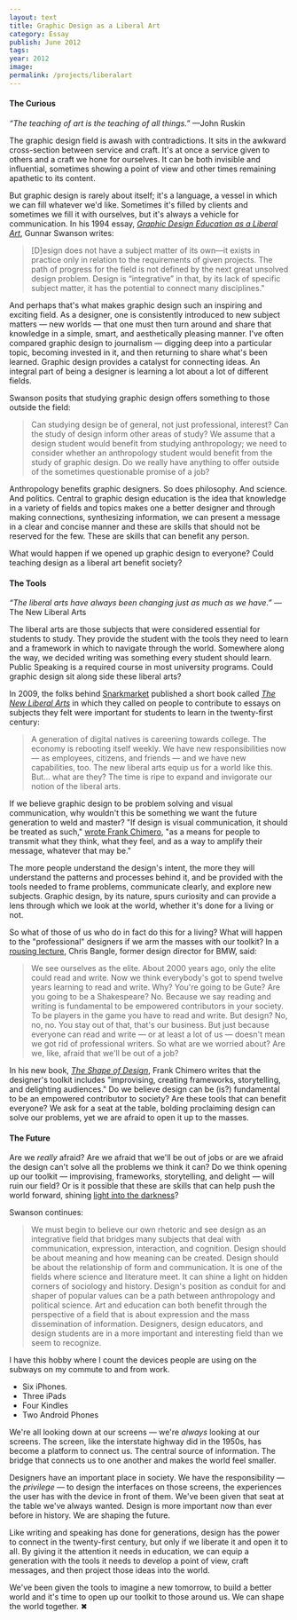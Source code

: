 ```yaml
---
layout: text
title: Graphic Design as a Liberal Art
category: Essay
publish: June 2012
tags:
year: 2012
image: 
permalink: /projects/liberalart
---
```


<h4>The Curious</h4>
<P><I>&ldquo;The teaching of art is the teaching of all things.&rdquo;</I> &mdash;John Ruskin</P>
<P>The graphic design field is awash with contradictions. It sits in the awkward cross-section between service and craft. It's at once a service given to others and a craft we hone for ourselves. It can be both invisible and influential, sometimes showing a point of view and other times remaining apathetic to its content. </P>

<P>But graphic design is rarely about itself; it's a language, a vessel in which we can fill whatever we'd like. Sometimes it's filled by clients and sometimes we fill it with ourselves, but it's always a vehicle for communication. In his 1994 essay, <a href="http://gunnarswanson.com/writing/GDasLiberalArt.pdf"><I>Graphic Design Education as a Liberal Art</I></A>, Gunnar Swanson writes:</P>

<blockquote><P>[D]esign does not have a subject matter of its own&mdash;it exists in practice only in relation to the requirements of given projects. The path of progress for the field is not defined by the next great unsolved design problem. Design is “integrative” in that, by its lack of specific subject matter, it has the potential to connect many disciplines."</P></blockquote>

<P>And perhaps that's what makes graphic design such an inspiring and exciting field. As a designer, one is consistently introduced to new subject matters &mdash; new worlds &mdash; that one must then turn around and share that knowledge in a simple, smart, and aesthetically pleasing manner. I've often compared graphic design to journalism &mdash; digging deep into a particular topic, becoming invested in it, and then returning to share what's been learned. Graphic design provides a catalyst for connecting ideas. An integral part of being a designer is learning a lot about a lot of different fields. </P>

<P>Swanson posits that studying graphic design offers something to those outside the field:</P>

<blockquote><P>Can studying design be of general, not just professional, interest? Can the study of design inform other areas of study? We assume that a design student would benefit from studying anthropology; we need to consider whether an anthropology student would benefit from the study of graphic design. Do we really have anything to offer outside of the sometimes questionable promise of a job?</P></blockquote>

<P>Anthropology benefits graphic designers. So does philosophy. And science. And politics. Central to graphic design education is the idea that knowledge in a variety of fields and topics makes one a better designer and through making connections, synthesizing information, we can present a message in a clear and concise manner and these are skills that should not be reserved for the few. These are skills that can benefit any person. </P>

<P>What would happen if we opened up graphic design to everyone? Could teaching design as a liberal art benefit society?</P>

<h4>The Tools</h4>
<P><I>&ldquo;The liberal arts have always been changing just as much as we have.&rdquo;</I> &mdash;The New Liberal Arts</p>

<P>The liberal arts are those subjects that were considered essential for students to study. They provide the student with the tools they need to learn and a framework in which to navigate through the world. Somewhere along the way, we decided writing was something every student should learn. Public Speaking is a required course in most university programs. Could graphic design sit along side these liberal arts?</P>

<P>In 2009, the folks behind <a href="http://www.snarkmarket.com">Snarkmarket</a> published a short book called <a href="http://snarkmarket.com/nla/"><I>The New Liberal Arts</I></a> in which they called on people to contribute to essays on subjects they felt were important for students to learn in the twenty-first century:</P>

<blockquote><P>A generation of digital natives is careening towards college. The economy is rebooting itself weekly. We have new responsibilities now &mdash; as employees, citizens, and friends &mdash; and we have new capabilities, too. The new liberal arts equip us for a world like this. But… what are they? The time is ripe to expand and invigorate our notion of the liberal arts.</P></blockquote>

<P>If we believe graphic design to be problem solving and visual communication, why wouldn't this be something we want the future generation to weld and master? "If design is visual communication, it should be treated as such," <a href="http://jarrettfuller.tumblr.com/post/1578073404/frank-chimero-design-must-be-free-because-it">wrote Frank Chimero</A>, "as a means for people to transmit what they think, what they feel, and as a way to amplify their message, whatever that may be."</P>

<P>The more people understand the design's intent, the more they will understand the patterns and processes behind it, and be provided with the tools needed to frame problems, communicate clearly, and explore new subjects. Graphic design, by its nature, spurs curiosity and can provide a lens through which we look at the world, whether it's done for a living or not. </P>

<P>So what of those of us who do in fact do this for a living? What will happen to the "professional" designers if we arm the masses with our toolkit? In a <a href="http://jarrettfuller.tumblr.com/post/10661950775/this-is-an-excellent-talk-from-chris-bangle">rousing lecture</A>, Chris Bangle, former design director for BMW, said:</P>

<blockquote><P>We see ourselves as the elite. About 2000 years ago, only the elite could read and write. Now we think everybody's got to spend twelve years learning to read and write. Why? You're going to be Gute? Are you going to be a Shakespeare? No. Because we say reading and writing is fundamental to be empowered contributors in your society. To be players in the game you have to read and write. But design? No, no, no. You stay out of that, that's our business. But just because everyone can read and write &mdash; or at least a lot of us &mdash; doesn't mean we got rid of professional writers. So what are we worried about? Are we, like, afraid that we'll be out of a job?</P></blockquote>

<p>In his new book, <a href="http://www.shapeofdesignbook.com/"><I>The Shape of Design</I></A>, Frank Chimero writes that the designer's toolkit includes "improvising, creating frameworks, storytelling, and delighting audiences." Do we believe design can be (is?) fundamental to be an empowered contributor to society? Are these tools that can benefit everyone? We ask for a seat at the table, bolding proclaiming design can solve our problems, yet we are afraid to open it up to the masses. </P>

<h4>The Future</h4>
<P>Are we <I>really</I> afraid? Are we afraid that we'll be out of jobs or are we afraid the design can't solve all the problems we think it can? Do we think opening up our toolkit &mdash; improvising, frameworks, storytelling, and delight &mdash; will ruin our field? Or is it possible that these are skills that can help push the world forward, shining <a href="http://www.jarrettfuller.com/writing/ron.htm">light into the darkness</A>?</P>

<P>Swanson continues:</P>

<blockquote><P>We must begin to believe our own rhetoric and see design as an integrative field that bridges many subjects that deal with communication, expression, interaction, and cognition. Design should be about meaning and how meaning can be created. Design should be about the relationship of form and communication. It is one of the fields where science and literature meet. It can shine a light on hidden corners of sociology and history. Design's position as conduit for and shaper of popular values can be a path between anthropology and political science. Art and education can both benefit through the perspective of a field that is about expression and the mass dissemination of information. Designers, design educators, and design students are in a more important and interesting field than we seem to recognize.</P></blockquote>

<P>I have this hobby where I count the devices people are using on the subways on my commute to and from work. </P>


<UL><P>
<LI>Six iPhones.</LI> 
<LI>Three iPads</LI> 
<LI>Four Kindles</LI>
<LI>Two Android Phones</LI></P>
</ul>

<P>We're all looking down at our screens &mdash; we're <I>always</I> looking at our screens. The screen, like the interstate highway did in the 1950s, has become a platform to connect us. The central source of information. The bridge that connects us to one another and makes the world feel smaller.</P>

<P>Designers have an important place in society. We have the responsibility &mdash; the <I>privilege</I> &mdash; to design the interfaces on those screens, the experiences the user has with the device in front of them. We've been given that seat at the table we've always wanted. Design is more important now than ever before in history. We are shaping the future.</P>

<P>Like writing and speaking has done for generations, design has the power to connect in the twenty-first century, but only if we liberate it and open it to all. By giving it the attention it needs in education, we can equip a generation with the tools it needs to develop a point of view, craft messages, and then project those ideas into the world. </P>

<P>We've been given the tools to imagine a new tomorrow, to build a better world and it's time to open up our toolkit to those around us. We can shape the world together. &#10006;</P>